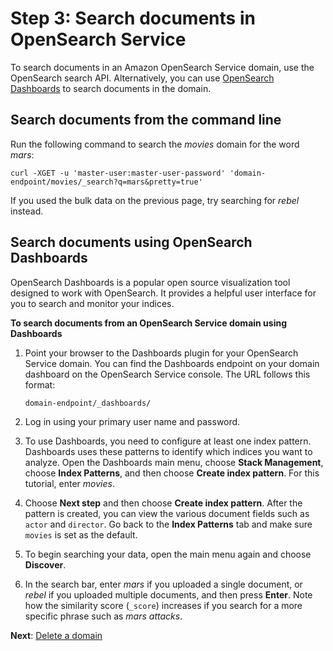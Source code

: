 # Step 3: Search documents in OpenSearch Service<a name="gsgsearch"></a>

To search documents in an Amazon OpenSearch Service domain, use the OpenSearch search API\. Alternatively, you can use [OpenSearch Dashboards](dashboards.md) to search documents in the domain\.

## Search documents from the command line<a name="gsgsearch-cli"></a>

Run the following command to search the *movies* domain for the word *mars*:

```
curl -XGET -u 'master-user:master-user-password' 'domain-endpoint/movies/_search?q=mars&pretty=true'
```

If you used the bulk data on the previous page, try searching for *rebel* instead\.

## Search documents using OpenSearch Dashboards<a name="gsgsearch-dashboards"></a>

OpenSearch Dashboards is a popular open source visualization tool designed to work with OpenSearch\. It provides a helpful user interface for you to search and monitor your indices\. 

**To search documents from an OpenSearch Service domain using Dashboards**

1. Point your browser to the Dashboards plugin for your OpenSearch Service domain\. You can find the Dashboards endpoint on your domain dashboard on the OpenSearch Service console\. The URL follows this format:

   ```
   domain-endpoint/_dashboards/
   ```

1. Log in using your primary user name and password\.

1. To use Dashboards, you need to configure at least one index pattern\. Dashboards uses these patterns to identify which indices you want to analyze\. Open the Dashboards main menu, choose **Stack Management**, choose **Index Patterns**, and then choose **Create index pattern**\. For this tutorial, enter *movies*\.

1. Choose **Next step** and then choose **Create index pattern**\. After the pattern is created, you can view the various document fields such as `actor` and `director`\. Go back to the **Index Patterns** tab and make sure `movies` is set as the default\. 

1. To begin searching your data, open the main menu again and choose **Discover**\.

1. In the search bar, enter *mars* if you uploaded a single document, or *rebel* if you uploaded multiple documents, and then press **Enter**\. Note how the similarity score \(`_score`\) increases if you search for a more specific phrase such as *mars attacks*\.

**Next**: [Delete a domain ](gsgdeleting.md)